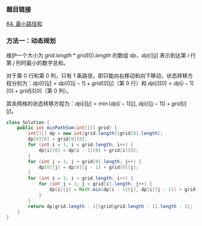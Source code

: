 ### 题目链接
[64. 最小路径和](https://leetcode.cn/problems/minimum-path-sum)

### 方法一：动态规划
维护一个大小为 $grid.length * grid[0].length$ 的数组 $dp$，$dp[i][j]$ 表示到达第 $i$ 行第 $j$ 列时最小的数字总和。

对于第 $0$ 行和第 $0$ 列，只有 $1$ 条路径，即只能向右移动和向下移动，状态转移方程分别为：$dp[0][j] = dp[0][j - 1] + grid[0][j]$（第 $0$ 行）和 $dp[i][0] = dp[i - 1][0] + grid[i][0]$（第 $0$ 列）。

其余网格的状态转移方程为：$dp[i][j] = \min(dp[i - 1][j], \ dp[i][j - 1]) + grid[i][j]$。

```Java
class Solution {
    public int minPathSum(int[][] grid) {
        int[][] dp = new int[grid.length][grid[0].length];
        dp[0][0] = grid[0][0];
        for (int i = 1; i < grid.length; i++) {
            dp[i][0] = dp[i - 1][0] + grid[i][0];
        }
        for (int j = 1; j < grid[0].length; j++) {
            dp[0][j] = dp[0][j - 1] + grid[0][j];
        }
        for (int i = 1; i < grid.length; i++) {
            for (int j = 1; j < grid[i].length; j++) {
                dp[i][j] = Math.min(dp[i - 1][j], dp[i][j - 1]) + grid[i][j];
            }
        }
        return dp[grid.length - 1][grid[grid.length - 1].length - 1];
    }
}
```
